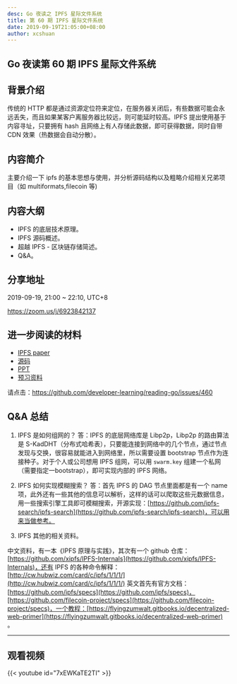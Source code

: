 ```yaml
---
desc: Go 夜读之 IPFS 星际文件系统
title: 第 60 期 IPFS 星际文件系统
date: 2019-09-19T21:05:00+08:00
author: xcshuan
---
```


## Go 夜读第 60 期 IPFS 星际文件系统

## 背景介绍

传统的 HTTP 都是通过资源定位符来定位，在服务器关闭后，有些数据可能会永远丢失，而且如果某客户离服务器比较远，则可能延时较高。IPFS 提出使用基于内容寻址，只要拥有 hash 且网络上有人存储此数据，即可获得数据，同时自带 CDN 效果（热数据会自动分散）。

## 内容简介

主要介绍一下 ipfs 的基本思想与使用，并分析源码结构以及粗略介绍相关兄弟项目（如 multiformats,filecoin 等)

## 内容大纲

- IPFS 的底层技术原理。
- IPFS 源码概述。
- 超越 IPFS - 区块链存储简述。
- Q&A。

## 分享地址

2019-09-19, 21:00 ~ 22:10, UTC+8

https://zoom.us/j/6923842137

## 进一步阅读的材料

- [IPFS paper](https://github.com/ipfs/ipfs/tree/master/papers/ipfs-cap2pfs)
- [源码](https://github.com/ipfs/go-ipfs)
- [PPT](https://docs.google.com/presentation/d/13tYOTVMIT1fwkfZHwoe0qYUZMeYhQX9p_WiY5TOmbEY/edit?usp=sharing)
- [预习资料](https://segmentfault.com/a/1190000020392149)

请点击：https://github.com/developer-learning/reading-go/issues/460

## Q&A 总结

1. IPFS 是如何组网的？
答：IPFS 的底层网络库是 Libp2p，Libp2p 的路由算法是 S-KadDHT（分布式哈希表），只要能连接到网络中的几个节点，通过节点发现与交换，很容易就能进入到网络里，所以需要设置 bootstrap 节点作为连接种子。对于个人或公司想用 IPFS 组网，可以用 `swarm.key` 组建一个私网（需要指定一bootstrap），即可实现内部的 IPFS 网络。

2. IPFS 如何实现模糊搜索？
答：首先 IPFS 的 DAG 节点里面都是有一个 name 项，此外还有一些其他的信息可以解析，这样的话可以爬取这些元数据信息，用一些搜索引擎工具即可模糊搜索，开源实现：[https://github.com/ipfs-search/ipfs-search](https://github.com/ipfs-search/ipfs-search)，可以用来当做参考。

3. IPFS 其他的相关资料。

中文资料，有一本《IPFS 原理与实践》，其次有一个 github 仓库：[https://github.com/xipfs/IPFS-Internals](https://github.com/xipfs/IPFS-Internals)，还有 IPFS 的各种命令解释：[http://cw.hubwiz.com/card/c/ipfs/1/1/1/](http://cw.hubwiz.com/card/c/ipfs/1/1/1/)
英文首先有官方文档：[https://github.com/ipfs/specs](https://github.com/ipfs/specs)，[https://github.com/filecoin-project/specs](https://github.com/filecoin-project/specs)，一个教程：[https://flyingzumwalt.gitbooks.io/decentralized-web-primer](https://flyingzumwalt.gitbooks.io/decentralized-web-primer) 。

---

## 观看视频

{{< youtube id="7xEWKaTE2TI" >}}
